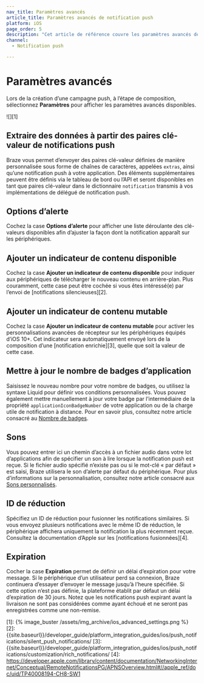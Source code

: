 ```yaml
---
nav_title: Paramètres avancés
article_title: Paramètres avancés de notification push
platform: iOS
page_order: 5
description: "Cet article de référence couvre les paramètres avancés de notification push pour iOS tels que les options d’alerte, les sons, l’expiration, etc."
channel:
  - Notification push

---
```


# Paramètres avancés

Lors de la création d’une campagne push, à l’étape de composition, sélectionnez **Paramètres** pour afficher les paramètres avancés disponibles.

![][1]

## Extraire des données à partir des paires clé-valeur de notifications push

Braze vous permet d’envoyer des paires clé-valeur définies de manière personnalisée sous forme de chaînes de caractères, appelées `extras`, ainsi qu’une notification push à votre application. Des éléments supplémentaires peuvent être définis via le tableau de bord ou l’API et seront disponibles en tant que paires clé-valeur dans le dictionnaire `notification` transmis à vos implémentations de délégué de notification push.

## Options d’alerte

Cochez la case **Options d’alerte** pour afficher une liste déroulante des clé-valeurs disponibles afin d’ajuster la façon dont la notification apparaît sur les périphériques.

## Ajouter un indicateur de contenu disponible

Cochez la case **Ajouter un indicateur de contenu disponible** pour indiquer aux périphériques de télécharger le nouveau contenu en arrière-plan. Plus couramment, cette case peut être cochée si vous êtes intéressé(e) par l’envoi de [notifications silencieuses][2].

## Ajouter un indicateur de contenu mutable

Cochez la case **Ajouter un indicateur de contenu mutable** pour activer les personnalisations avancées de récepteur sur les périphériques équipés d’iOS 10+. Cet indicateur sera automatiquement envoyé lors de la composition d’une [notification enrichie][3], quelle que soit la valeur de cette case.

## Mettre à jour le nombre de badges d’application

Saisissez le nouveau nombre pour votre nombre de badges, ou utilisez la syntaxe Liquid pour définir vos conditions personnalisées. Vous pouvez également mettre manuellement à jour votre badge par l’intermédiaire de la propriété `applicationIconBadgeNumber` de votre application ou de la charge utile de notification à distance. Pour en savoir plus, consultez notre article consacré au [Nombre de badges]({{site.baseurl}}/developer_guide/platform_integration_guides/ios/push_notifications/customization/badges/).

## Sons

Vous pouvez entrer ici un chemin d’accès à un fichier audio dans votre lot d’applications afin de spécifier un son à lire lorsque la notification push est reçue. Si le fichier audio spécifié n’existe pas ou si le mot-clé « par défaut » est saisi, Braze utilisera le son d’alerte par défaut du périphérique. Pour plus d’informations sur la personnalisation, consultez notre article consacré aux [Sons personnalisés]({{site.baseurl}}/developer_guide/platform_integration_guides/ios/push_notifications/customization/custom_sounds/).

## ID de réduction

Spécifiez un ID de réduction pour fusionner les notifications similaires. Si vous envoyez plusieurs notifications avec le même ID de réduction, le périphérique affichera uniquement la notification la plus récemment reçue. Consultez la documentation d’Apple sur les [notifications fusionnées][4].

## Expiration

Cocher la case **Expiration** permet de définir un délai d’expiration pour votre message. Si le périphérique d’un utilisateur perd sa connexion, Braze continuera d’essayer d’envoyer le message jusqu’à l’heure spécifiée. Si cette option n’est pas définie, la plateforme établit par défaut un délai d’expiration de 30 jours. Notez que les notifications push expirant avant la livraison ne sont pas considérées comme ayant échoué et ne seront pas enregistrées comme une non-remise.

[1]: {% image_buster /assets/img_archive/ios_advanced_settings.png %}
[2]: {{site.baseurl}}/developer_guide/platform_integration_guides/ios/push_notifications/silent_push_notifications/
[3]: {{site.baseurl}}/developer_guide/platform_integration_guides/ios/push_notifications/customization/rich_notifications/
[4]: https://developer.apple.com/library/content/documentation/NetworkingInternet/Conceptual/RemoteNotificationsPG/APNSOverview.html#//apple_ref/doc/uid/TP40008194-CH8-SW1
